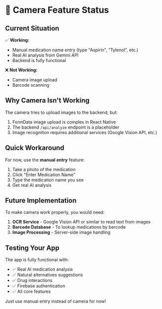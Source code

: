 # 📸 Camera Feature Status

## Current Situation

✅ **Working:**
- Manual medication name entry (type "Aspirin", "Tylenol", etc.)
- Real AI analysis from Gemini API
- Backend is fully functional

❌ **Not Working:**
- Camera image upload
- Barcode scanning

## Why Camera Isn't Working

The camera tries to upload images to the backend, but:
1. FormData image upload is complex in React Native
2. The backend `/api/analyze` endpoint is a placeholder
3. Image recognition requires additional services (Google Vision API, etc.)

## Quick Workaround

For now, use the **manual entry** feature:
1. Take a photo of the medication
2. Click "Enter Medication Name"
3. Type the medication name you see
4. Get real AI analysis

## Future Implementation

To make camera work properly, you would need:
1. **OCR Service** - Google Vision API or similar to read text from images
2. **Barcode Database** - To lookup medications by barcode
3. **Image Processing** - Server-side image handling

## Testing Your App

The app is fully functional with:
- ✅ Real AI medication analysis
- ✅ Natural alternatives suggestions
- ✅ Drug interactions
- ✅ Firebase authentication
- ✅ All core features

Just use manual entry instead of camera for now!